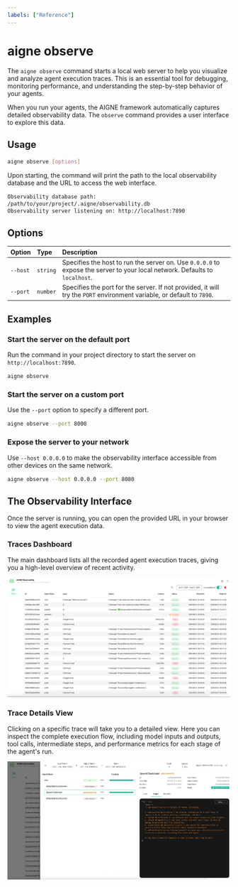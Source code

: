 ```yaml
---
labels: ["Reference"]
---
```


# aigne observe

The `aigne observe` command starts a local web server to help you visualize and analyze agent execution traces. This is an essential tool for debugging, monitoring performance, and understanding the step-by-step behavior of your agents.

When you run your agents, the AIGNE framework automatically captures detailed observability data. The `observe` command provides a user interface to explore this data.

## Usage

```bash
aigne observe [options]
```

Upon starting, the command will print the path to the local observability database and the URL to access the web interface.

```text
Observability database path: /path/to/your/project/.aigne/observability.db
Observability server listening on: http://localhost:7890
```

## Options

| Option   | Type     | Description                                                                                                        |
| :------- | :------- | :----------------------------------------------------------------------------------------------------------------- |
| `--host` | `string` | Specifies the host to run the server on. Use `0.0.0.0` to expose the server to your local network. Defaults to `localhost`. |
| `--port` | `number` | Specifies the port for the server. If not provided, it will try the `PORT` environment variable, or default to `7890`.       |

## Examples

### Start the server on the default port

Run the command in your project directory to start the server on `http://localhost:7890`.

```bash
aigne observe
```

### Start the server on a custom port

Use the `--port` option to specify a different port.

```bash
aigne observe --port 8000
```

### Expose the server to your network

Use `--host 0.0.0.0` to make the observability interface accessible from other devices on the same network.

```bash
aigne observe --host 0.0.0.0 --port 8080
```

## The Observability Interface

Once the server is running, you can open the provided URL in your browser to view the agent execution data.

### Traces Dashboard

The main dashboard lists all the recorded agent execution traces, giving you a high-level overview of recent activity.

![The main running interface of the observability server, showing a list of recent agent traces.](../assets/observe/observe-running-interface.png)

### Trace Details View

Clicking on a specific trace will take you to a detailed view. Here you can inspect the complete execution flow, including model inputs and outputs, tool calls, intermediate steps, and performance metrics for each stage of the agent's run.

![A detailed view of a specific call trace, showing inputs, outputs, logs, and metadata.](../assets/observe/observe-view-call-details.png)